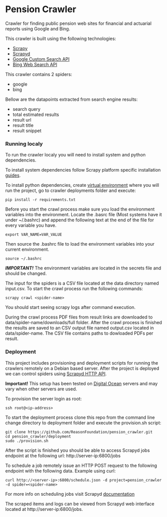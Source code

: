 # Pension Crawler

Crawler for finding public pension web sites for financial and actuarial reports using Google and Bing.

This crawler is built using the following technologies:

- [Scrapy](https://doc.scrapy.org/en/latest/)
- [Scrapyd](https://scrapyd.readthedocs.io/en/stable/)
- [Google Custom Search API](https://developers.google.com/custom-search/)
- [Bing Web Search API](https://azure.microsoft.com/en-us/services/cognitive-services/bing-web-search-api/)

This crawler contains 2 spiders:

- google
- bing

Bellow are the datapoints extracted from search engine results:

- search query
- total estimated results
- result url
- result title
- result snippet

### Running localy

To run the crawler localy you will need to install system and python dependencies.

To install system dependencies follow Scrapy platform specific installation [guides](https://doc.scrapy.org/en/latest/intro/install.html#intro-install-platform-notes).

To install python dependencies, create [virtual environment](https://docs.python.org/3/tutorial/venv.html) where you will run the project, go to crawler deployments folder and execute:

```
pip install -r requirements.txt
```

Before you start the crawl process make sure you load the environment variables into the environment. Locate the .basrc file (Most systems have it under ~/.bashrc) and append the following text at the end of the file for every variable you have.

```
export VAR_NAME=VAR_VALUE
```

Then source the .bashrc file to load the environment variables into your current environment.

```
source ~/.bashrc
```

***IMPORTANT!*** The environment variables are located in the secrets file and should be changed.

The input for the spiders is a CSV file located at the data directory named input.csv. To start the crawl process run the following commands:

```
scrapy crawl <spider-name>
```

You should start seeing scrapy logs after command execution.

During the crawl process PDF files from result links are downloaded to data/spider-name/downloads/full folder. After the crawl process is finished the results are saved to an CSV output file named output.csv located in data/spider-name. The CSV file contains paths to dowloaded PDFs per result.

### Deployment

This project includes provisioning and deployment scripts for running the crawlers remotely on a Debian based server. After the project is deployed we can control spiders using [Scrapyd HTTP API](https://scrapyd.readthedocs.io/en/stable/api.html).

**Important!** This setup has been tested on [Digital Ocean](https://www.digitalocean.com/) servers and may vary when other servers are used.

To provision the server login as root:

```
ssh root@<ip-address>
```

To start the deployment process clone this repo from the command line change directory to deployment folder and execute the provision.sh script:

```
git clone https://github.com/ReasonFoundation/pension_crawler.git
cd pension_crawler/deployment
sudo ./provision.sh
```

After the script is finished you should be able to access Scrapyd jobs endpoint at the following url:
http://server-ip:6800/jobs

To schedule a job remotely issue an HTTP POST request to the following endpoint with the following data. Example using curl:

```
curl http://<server-ip>:6800/schedule.json -d project=pension_crawler -d spider=<spider-name>
```

For more info on scheduling jobs visit Scrapyd [documentation](https://scrapyd.readthedocs.io/en/stable/api.html#schedule-json)

The scraped items and logs can be viewed from Scrapyd web interface located at http://server-ip:6800/jobs.
